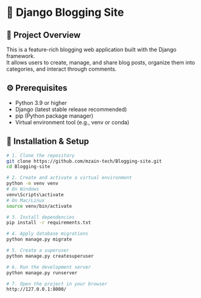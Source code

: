 # 📝 Django Blogging Site

## 📌 Project Overview
This is a feature-rich blogging web application built with the Django framework.  
It allows users to create, manage, and share blog posts, organize them into categories, and interact through comments.  

## ⚙️ Prerequisites
- Python 3.9 or higher  
- Django (latest stable release recommended)  
- pip (Python package manager)  
- Virtual environment tool (e.g., venv or conda)  

## 🚀 Installation & Setup

```bash
# 1. Clone the repository
git clone https://github.com/mzain-tech/Blogging-site.git
cd Blogging-site

# 2. Create and activate a virtual environment
python -m venv venv
# On Windows
venv\Scripts\activate
# On Mac/Linux
source venv/bin/activate

# 3. Install dependencies
pip install -r requirements.txt

# 4. Apply database migrations
python manage.py migrate

# 5. Create a superuser
python manage.py createsuperuser

# 6. Run the development server
python manage.py runserver

# 7. Open the project in your browser
http://127.0.0.1:8000/
